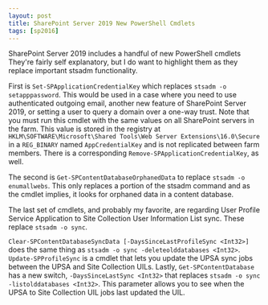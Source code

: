 ```yaml
---
layout: post
title: SharePoint Server 2019 New PowerShell Cmdlets
tags: [sp2016]
---
```


SharePoint Server 2019 includes a handful of new PowerShell cmdlets They're fairly self explanatory, but I do want to highlight them as they replace important stsadm functionality.

First is `Set-SPApplicationCredentialKey` which replaces `stsadm -o setapppassword`. This would be used in a case where you need to use authenticated outgoing email, another new feature of SharePoint Server 2019, or setting a user to query a domain over a one-way trust. Note that you must run this cmdlet with the same values on all SharePoint servers in the farm. This value is stored in the registry at `HKLM\SOFTWARE\Microsoft\Shared Tools\Web Server Extensions\16.0\Secure` in a `REG_BINARY` named `AppCredentialKey` and is not replicated between farm members. There is a corresponding `Remove-SPApplicationCredentialKey`, as well.

The second is `Get-SPContentDatabaseOrphanedData` to replace `stsadm -o enumallwebs`. This only replaces a portion of the stsadm command and as the cmdlet implies, it looks for orphaned data in a content database.

The last set of cmdlets, and probably my favorite, are regarding User Profile Service Application to Site Collection User Information List sync. These replace `stsadm -o sync`.

`Clear-SPContentDatabaseSyncData [-DaysSinceLastProfileSync <Int32>]` does the same thing as `stsadm -o sync -deleteolddatabases <Int32>`. `Update-SPProfileSync` is a cmdlet that lets you update the UPSA sync jobs between the UPSA and Site Collection UILs. Lastly, `Get-SPContentDatabase` has a new switch, `-DaysSinceLastSync <Int32>` that replaces `stsadm -o sync -listolddatabases <Int32>`. This parameter allows you to see when the UPSA to Site Collection UIL jobs last updated the UIL.